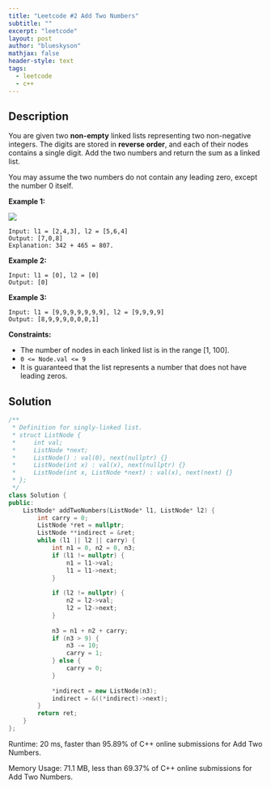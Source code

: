 ```yaml
---
title: "Leetcode #2 Add Two Numbers"
subtitle: ""
excerpt: "leetcode"
layout: post
author: "blueskyson"
mathjax: false
header-style: text
tags:
  - leetcode
  - c++
---
```


## Description

You are given two **non-empty** linked lists representing two non-negative integers. The digits are stored in **reverse order**, and each of their nodes contains a single digit. Add the two numbers and return the sum as a linked list.

You may assume the two numbers do not contain any leading zero, except the number 0 itself.

**Example 1:**

![](https://assets.leetcode.com/uploads/2020/10/02/addtwonumber1.jpg)

```non
Input: l1 = [2,4,3], l2 = [5,6,4]
Output: [7,0,8]
Explanation: 342 + 465 = 807.
```

**Example 2:**

```non
Input: l1 = [0], l2 = [0]
Output: [0]
```

**Example 3:**

```non
Input: l1 = [9,9,9,9,9,9,9], l2 = [9,9,9,9]
Output: [8,9,9,9,0,0,0,1]
```

**Constraints:**
- The number of nodes in each linked list is in the range [1, 100].
- `0 <= Node.val <= 9`
- It is guaranteed that the list represents a number that does not have leading zeros.

## Solution

```c++
/**
 * Definition for singly-linked list.
 * struct ListNode {
 *     int val;
 *     ListNode *next;
 *     ListNode() : val(0), next(nullptr) {}
 *     ListNode(int x) : val(x), next(nullptr) {}
 *     ListNode(int x, ListNode *next) : val(x), next(next) {}
 * };
 */
class Solution {
public:
    ListNode* addTwoNumbers(ListNode* l1, ListNode* l2) {
        int carry = 0;
        ListNode *ret = nullptr;
        ListNode **indirect = &ret;
        while (l1 || l2 || carry) {
            int n1 = 0, n2 = 0, n3;
            if (l1 != nullptr) {
                n1 = l1->val;
                l1 = l1->next;
            }
            
            if (l2 != nullptr) {
                n2 = l2->val;
                l2 = l2->next;
            }
            
            n3 = n1 + n2 + carry;
            if (n3 > 9) {
                n3 -= 10;
                carry = 1;
            } else {
                carry = 0;
            }
            
            *indirect = new ListNode(n3);
            indirect = &((*indirect)->next);
        }
        return ret;
    }
};
```

Runtime: 20 ms, faster than 95.89% of C++ online submissions for Add Two Numbers.

Memory Usage: 71.1 MB, less than 69.37% of C++ online submissions for Add Two Numbers.